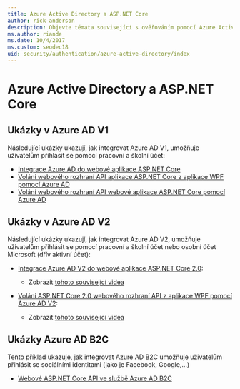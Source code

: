 ```yaml
---
title: Azure Active Directory a ASP.NET Core
author: rick-anderson
description: Objevte témata související s ověřováním pomocí Azure Active Directory v ASP.NET Core.
ms.author: riande
ms.date: 10/4/2017
ms.custom: seodec18
uid: security/authentication/azure-active-directory/index
---
```

# <a name="azure-active-directory-with-aspnet-core"></a>Azure Active Directory a ASP.NET Core

## <a name="azure-ad-v1-samples"></a>Ukázky v Azure AD V1

Následující ukázky ukazují, jak integrovat Azure AD V1, umožňuje uživatelům přihlásit se pomocí pracovní a školní účet:
* [Integrace Azure AD do webové aplikace ASP.NET Core](https://azure.microsoft.com/documentation/samples/active-directory-dotnet-webapp-openidconnect-aspnetcore/)
* [Volání webového rozhraní API aplikace ASP.NET Core z aplikace WPF pomocí Azure AD](https://azure.microsoft.com/documentation/samples/active-directory-dotnet-native-aspnetcore/)
* [Volání webového rozhraní API webové aplikace ASP.NET Core pomocí Azure AD](https://azure.microsoft.com/documentation/samples/active-directory-dotnet-webapp-webapi-openidconnect-aspnetcore/)

## <a name="azure-ad-v2-samples"></a>Ukázky v Azure AD V2

Následující ukázky ukazují, jak integrovat Azure AD V2, umožňuje uživatelům přihlásit se pomocí pracovní a školní účet nebo osobní účet Microsoft (dřív aktivní účet):
* [Integrace Azure AD V2 do webové aplikace ASP.NET Core 2.0](https://github.com/Azure-Samples/active-directory-aspnetcore-webapp-openidconnect-v2): 
  * Zobrazit [tohoto související videa](https://channel9.msdn.com/Events/Build/2018/THR5001) 

* [Volání ASP.NET Core 2.0 webového rozhraní API z aplikace WPF pomocí Azure AD V2](https://github.com/azure-samples/active-directory-dotnet-native-aspnetcore-v2): 
  * Zobrazit [tohoto související videa](https://channel9.msdn.com/Events/Build/2018/THR5000)

## <a name="azure-ad-b2c-sample"></a>Ukázky Azure AD B2C

Tento příklad ukazuje, jak integrovat Azure AD B2C umožňuje uživatelům přihlásit se sociálními identitami (jako je Facebook, Google,...)
* [Webové ASP.NET Core API ve službě Azure AD B2C](https://azure.microsoft.com/resources/samples/active-directory-b2c-dotnetcore-webapi/)

